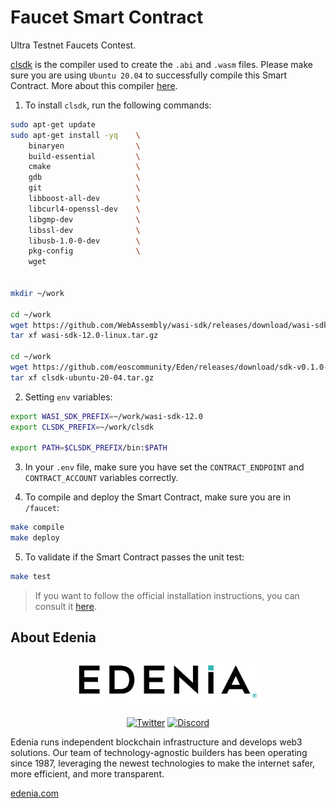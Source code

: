 # Faucet Smart Contract

Ultra Testnet Faucets Contest.

[clsdk](https://github.com/gofractally/demo-clsdk) is the compiler used to create the `.abi` and `.wasm` files. Please make sure you are using `Ubuntu 20.04` to successfully compile this Smart Contract. More about this compiler [here](https://eoscommunity.github.io/clsdk-docs/book/contract/basic/index.html).

1. To install `clsdk`, run the following commands:

```sh
sudo apt-get update
sudo apt-get install -yq    \
    binaryen                \
    build-essential         \
    cmake                   \
    gdb                     \
    git                     \
    libboost-all-dev        \
    libcurl4-openssl-dev    \
    libgmp-dev              \
    libssl-dev              \
    libusb-1.0-0-dev        \
    pkg-config              \
    wget


mkdir ~/work

cd ~/work
wget https://github.com/WebAssembly/wasi-sdk/releases/download/wasi-sdk-12/wasi-sdk-12.0-linux.tar.gz
tar xf wasi-sdk-12.0-linux.tar.gz

cd ~/work
wget https://github.com/eoscommunity/Eden/releases/download/sdk-v0.1.0-alpha/clsdk-ubuntu-20-04.tar.gz
tar xf clsdk-ubuntu-20-04.tar.gz
```

2. Setting `env` variables:

```sh
export WASI_SDK_PREFIX=~/work/wasi-sdk-12.0
export CLSDK_PREFIX=~/work/clsdk

export PATH=$CLSDK_PREFIX/bin:$PATH
```

3. In your `.env` file, make sure you have set the `CONTRACT_ENDPOINT` and `CONTRACT_ACCOUNT` variables correctly.

4. To compile and deploy the Smart Contract, make sure you are in `/faucet`:

```sh
make compile
make deploy
```

5. To validate if the Smart Contract passes the unit test:

```sh
make test
```

> If you want to follow the official installation instructions, you can consult it [here](https://eoscommunity.github.io/clsdk-docs/book/ubuntu.html).


## About Edenia

<div align="center">
	<a href="https://edenia.com">
		<img src="https://raw.githubusercontent.com/edenia/.github/master/.github/workflows/images/edenia-logo.png" width="300">
	</a>

[![Twitter](https://img.shields.io/twitter/follow/EdeniaWeb3?style=for-the-badge)](https://twitter.com/EdeniaWeb3)
[![Discord](https://img.shields.io/discord/946500573677625344?color=black&label=Discord&logo=discord&logoColor=white&style=for-the-badge)](https://discord.gg/YeGcF6QwhP)

</div>

Edenia runs independent blockchain infrastructure and develops web3 solutions. Our team of technology-agnostic builders has been operating since 1987, leveraging the newest technologies to make the internet safer, more efficient, and more transparent.

[edenia.com](https://edenia.com/)


